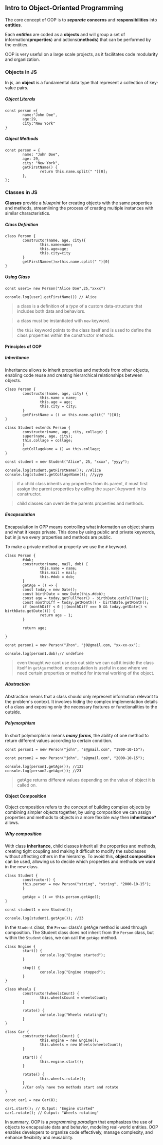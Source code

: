 ## Intro to Object-Oriented Programming

The core concept of OOP is to **_separate_** **concerns** and **responsibilities** into **entities**.

Each **_entities_** are coded as a **objects** and will group a set of information(**properties**) and actions(**methods**) that can be performed by the entities.

OOP is very useful on a large scale projects, as it facilitates code modularity and organization.

### Objects in JS

In js, an **object** is a fundamental data type that represent a collection of key-value pairs.

##### Object Literals

```
const person ={
        name:"John Doe",
        age:29,
        city:"New York"
}
```

##### Object Methods

```
const person = {
        name: "John Doe",
        age: 29,
        city: "New York",
        getFirstName() {
                return this.name.split(" ")[0];
        },
};
```

### Classes in JS

**Classes** provide a _blueprint_ for creating objects with the same properties and methods, streamlining the process of creating multiple instances with similar characteristics.

##### Class Definition

```
class Person {
        constructor(name, age, city){
                this.name=name;
                this.age=age;
                this.city=city
        }
        getFirstName=()=>this.name.split(" ")[0]
}
```

##### Using Class

```
const user1= new Person("Alice Doe",25,"xxxx")

console.log(user1.getFirstName()) // Alice
```

> a class is a definition of a _type_ of a custom data-structure that includes both data and behaviors.

> a class must be instantiated with `new` keyword.

> the `this` keyword points to the class itself and is used to define the class properties within the constructor methods.

#### Principles of OOP

##### Inheritance

Inheritance allows to inherit properties and methods from other objects, enabling code reuse and creating hierarchical relationships between objects.

```
class Person {
        constructor(name, age, city) {
                this.name = name;
                this.age = age;
                this.city = city;
        }
        getFirstName = () => this.name.split(" ")[0];
}

class Student extends Person {
        constructor(name, age, city, collage) {
        super(name, age, city);
        this.collage = collage;
        }
        getCollageName = () => this.collage;
}

const student = new Student("Alice", 25, "xxxx", "yyyy");

console.log(student.getFirstName()); //Alice
console.log(student.getCollageName()); //yyyy
```

> if a child class inherits any properties from its parent, it must first assign the parent properties by calling the `super()`keyword in its constructor.

> child classes can override the parents properties and methods.

##### Encapsulation

Encapsulation in OPP means controlling what information an object shares and what it keeps private. This done by using public and private keywords, but in js we every properties and methods are public.

To make a private method or property we use the `#` keyword.

```
class Person {
        #dob;
        constructor(name, mail, dob) {
                this.name = name;
                this.mail = mail;
                this.#dob = dob;
        }
        getAge = () => {
        const today = new Date();
        const birthDate = new Date(this.#dob);
        const age = today.getFullYear() - birthDate.getFullYear();
        const monthDiff = today.getMonth() - birthDate.getMonth();
        if (monthDiff < 0 ||(monthDiff === 0 && today.getDate() < birthDate.getDate())) {
                return age - 1;
        }

        return age;

}

const person1 = new Person("Jhon", "j0@gmail.com, "xx-xx-xx");

console.log(person1.dob);// undefine
```

> even thought we cant use `dob` out side we can call it inside the class itself in `getAge` method.
> encapsulation is useful in case where we need certain properties or method for internal working of the object.

##### Abstraction

Abstraction means that a class should only represent information relevant to the problem's context. It involves hiding the complex implementation details of a class and exposing only the necessary features or functionalities to the outside.

##### Polymorphism

In short polymorphism means **_many forms_**, the ability of one method to return different values according to certain condition.

```
const person1 = new Person("john", "s@gmail.com", "1900-10-15");

const person2 = new Person("john", "s@gmail.com", "2000-10-15");

console.log(person1.getAge()); //123
console.log(person2.getAge()); //23
```

> getAge returns different values depending on the value of object it is called on.

#### Object Composition

Object composition refers to the concept of building complex objects by combining simpler objects together, by using composition we can assign properties and methods to objects in a more flexible way then **inheritance\***
allows.

##### Why composition

With class **inheritance**, child classes inherit all the properties and methods, creating tight coupling and making it difficult to modify the subclasses without affecting others in the hierarchy. To avoid this, **object composition** can be used, allowing us to decide which properties and methods we want in the new class.

```
class Student {
        constructor() {
        this.person = new Person("string", "string", "2000-10-15");
        }

        getAge = () => this.person.getAge();
}

const student1 = new Student();

console.log(student1.getAge()); //23
```

In the `Student` class, the `Person` class's getAge method is used through composition. The Student class does not inherit from the `Person` class, but within the `Student` class, we can call the `getAge` method.

```
class Engine {
        start() {
                console.log("Engine started");
        }

        stop() {
                console.log("Engine stopped");
        }
}

class Wheels {
        constructor(wheelsCount) {
                this.wheelsCount = wheelsCount;
        }

        rotate() {
                console.log("Wheels rotating");
        }
}

class Car {
        constructor(wheelsCount) {
                this.engine = new Engine();
                this.wheels = new Wheels(wheelsCount);
        }

        start() {
                this.engine.start();
        }

        rotate() {
                this.wheels.rotate();
        }
        //Car only have two methods start and rotate
}

const car1 = new Car(8);

car1.start(); // Output: "Engine started"
car1.rotate(); // Output: "Wheels rotating"

```

In summary, OOP is a _programming paradigm_ that emphasizes the use of objects to encapsulate data and behavior, modeling real-world entities. OOP enables developers to organize code effectively, manage complexity, and enhance flexibility and reusability.
